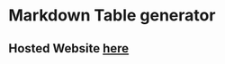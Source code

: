 # Markdown Table generator

## Hosted Website [here](https://yashkarnik.github.io/Markdown-Table-Generator/)
